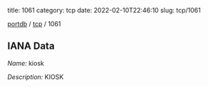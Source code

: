 title: 1061
category: tcp
date: 2022-02-10T22:46:10
slug: tcp/1061

[portdb](/) / [tcp](/category/tcp.html) / 1061


## IANA Data

_Name:_ kiosk

_Description:_ KIOSK

